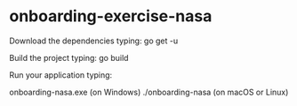 # onboarding-exercise-nasa

Download the dependencies typing:
go get -u

Build the project typing:
go build

Run your application typing:

onboarding-nasa.exe (on Windows)
./onboarding-nasa (on macOS or Linux)
